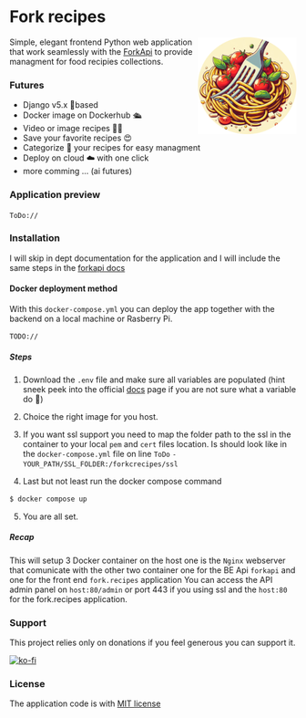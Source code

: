 # Fork recipes 
<img align="right" src="fork_recipes/recipes/static/images/avatar.png" height="170px" alt="Logo">

Simple, elegant frontend Python web application that work seamlessly with the [ForkApi](https://www.github.com/mikebgrep/forkapi) to provide managment for food recipies collections.

### Futures
- Django v5.x 🐍based
- Docker image on Dockerhub 🛳
- Video or image recipes 👨‍🍳
- Save your favorite recipes 😍
- Categorize 📑 your recipes for easy managment
- Deploy on cloud ☁️ with one click
- more comming ... (ai futures)

### Application preview
`ToDo://`

### Installation
I will skip in dept documentation for the application and I will include the same steps in the [forkapi docs](https://mikebgrep.github.io/forkapi/Installation/) 

#### Docker deployment method
With this `docker-compose.yml` you can deploy the app together with the backend on a local machine or Rasberry Pi.
```
TODO://
```

##### Steps
1. Download the `.env` file and  make sure all variables are populated (hint sneek peek into the official [docs](https://mikebgrep.github.io/forkapi/Installation/) page if you are not sure what a variable do 🤔)

2. Choice the right image for you host.

3. If you want ssl support you need to map the folder path to the ssl in the container to your local `pem` and `cert` files location. Is should look like in the `docker-compose.yml` file on line `ToDo`
`-YOUR_PATH/SSL_FOLDER:/forkcrecipes/ssl`

4. Last but not least run the docker compose command
``` bash
$ docker compose up
```

5. You are all set.

##### Recap
This will setup 3 Docker container on the host one is the `Nginx` webserver that comunicate with the other two container one for the BE Api `forkapi` and one for the front end `fork.recipes` application
You can access the API admin panel on `host:80/admin` or port 443 if you using ssl and the `host:80` for the fork.recipes application.
### Support
This project relies only on donations if you feel generous you can support it.

[![ko-fi](https://ko-fi.com/img/githubbutton_sm.svg)](https://ko-fi.com/mikebgrep)


### License 
The application code is with [MIT license](https://opensource.org/license/MIT)
